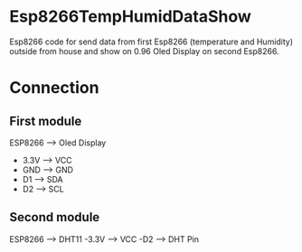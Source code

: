 # Esp8266TempHumidDataShow
Esp8266 code for send data from first Esp8266 (temperature and Humidity) outside from house and show on 0.96 Oled Display on second Esp8266.

# Connection
## First module
ESP8266 --> Oled Display
- 3.3V  -->  VCC
- GND   -->  GND
- D1    -->  SDA
- D2    -->  SCL

## Second module
ESP8266 --> DHT11
-3.3V  -->  VCC
-D2    -->  DHT Pin

